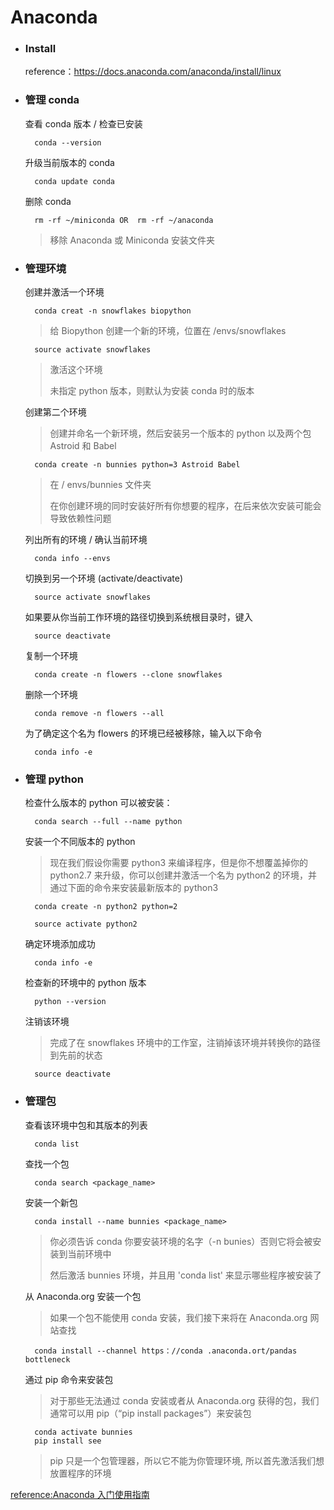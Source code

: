 # Anaconda

- ### Install

    reference：https://docs.anaconda.com/anaconda/install/linux

- ### 管理 conda

    查看 conda 版本 / 检查已安装

        conda --version

    升级当前版本的 conda

        conda update conda

    删除 conda

        rm -rf ~/miniconda OR  rm -rf ~/anaconda
    > 移除 Anaconda 或 Miniconda 安装文件夹

- ### 管理环境

    创建并激活一个环境

        conda creat -n snowflakes biopython
    > 给 Biopython 创建一个新的环境，位置在 /envs/snowflakes

        source activate snowflakes
    > 激活这个环境
    >
    > 未指定 python 版本，则默认为安装 conda 时的版本

    创建第二个环境

    > 创建并命名一个新环境，然后安装另一个版本的 python 以及两个包 Astroid 和 Babel

        conda create -n bunnies python=3 Astroid Babel
    > 在 / envs/bunnies 文件夹
    >
    > 在你创建环境的同时安装好所有你想要的程序，在后来依次安装可能会导致依赖性问题

    列出所有的环境 / 确认当前环境

        conda info --envs

    切换到另一个环境 (activate/deactivate)

        source activate snowflakes

    如果要从你当前工作环境的路径切换到系统根目录时，键入

        source deactivate

    复制一个环境

        conda create -n flowers --clone snowflakes

    删除一个环境

        conda remove -n flowers --all

    为了确定这个名为 flowers 的环境已经被移除，输入以下命令

        conda info -e

- ### 管理 python

    检查什么版本的 python 可以被安装：

        conda search --full --name python

    安装一个不同版本的 python
    > 现在我们假设你需要 python3 来编译程序，但是你不想覆盖掉你的 python2.7 来升级，你可以创建并激活一个名为 python2 的环境，并通过下面的命令来安装最新版本的 python3

        conda create -n python2 python=2

        source activate python2

    确定环境添加成功

        conda info -e

    检查新的环境中的 python 版本

        python --version

    注销该环境
    > 完成了在 snowflakes 环境中的工作室，注销掉该环境并转换你的路径到先前的状态

        source deactivate

- ### 管理包

    查看该环境中包和其版本的列表

        conda list

    查找一个包

        conda search <package_name>

    安装一个新包

        conda install --name bunnies <package_name>
    > 你必须告诉 conda 你要安装环境的名字（-n bunies）否则它将会被安装到当前环境中
    >
    > 然后激活 bunnies 环境，并且用 'conda list' 来显示哪些程序被安装了

    从 Anaconda.org 安装一个包
    > 如果一个包不能使用 conda 安装，我们接下来将在 Anaconda.org 网站查找

        conda install --channel https：//conda .anaconda.ort/pandas bottleneck

    通过 pip 命令来安装包
    > 对于那些无法通过 conda 安装或者从 Anaconda.org 获得的包，我们通常可以用 pip（“pip install packages”）来安装包

        conda activate bunnies
        pip install see
    >  pip 只是一个包管理器，所以它不能为你管理环境, 所以首先激活我们想放置程序的环境

[reference:Anaconda 入门使用指南](http://www.jianshu.com/p/169403f7e40c)
